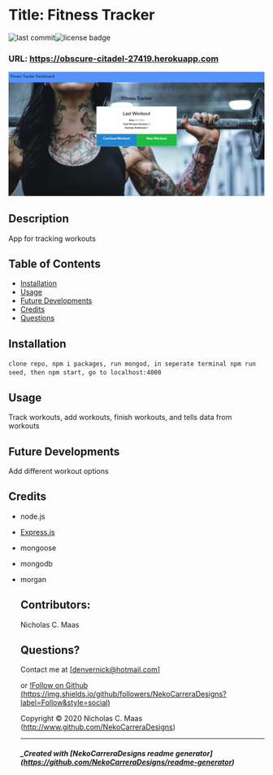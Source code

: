 # Title: Fitness Tracker

![last commit](https://img.shields.io/github/last-commit/NekoCarreraDesigns/fitness-tracker?style=flat-square)![license badge](https://img.shields.io/github/license/NekoCarreraDesigns/fitness-tracker?style=flat-square)

### URL: https://obscure-citadel-27419.herokuapp.com

![fitness-tracker](public/assets/FitnessTracker.png)

## Description

App for tracking workouts

## Table of Contents

- [Installation](#installation)
- [Usage](#usage)
- [Future Developments](#futureDevelopments)
- [Credits](#credits)
- [Questions](#questions)

## Installation

`clone repo, npm i packages, run mongod, in seperate terminal npm run seed, then npm start, go to localhost:4000`

## Usage

Track workouts, add workouts, finish workouts, and tells data from workouts

## Future Developments

Add different workout options

## Credits

- node.js

- [Express.js](https://www.npmjs.com/package/express)

- mongoose

- mongodb

- morgan

  ## Contributors:

  Nicholas C. Maas

  ## Questions?

  Contact me at [denvernick@hotmail.com]

  or [!Follow on Github (https://img.shields.io/github/followers/NekoCarreraDesigns?label=Follow&style=social)](http://www.github.com/NekoCarreraDesigns)

  Copyright © 2020 Nicholas C. Maas (http://www.github.com/NekoCarreraDesigns)

  ***

  ##### \_Created with [NekoCarreraDesigns readme generator] (https://github.com/NekoCarreraDesigns/readme-generator)
